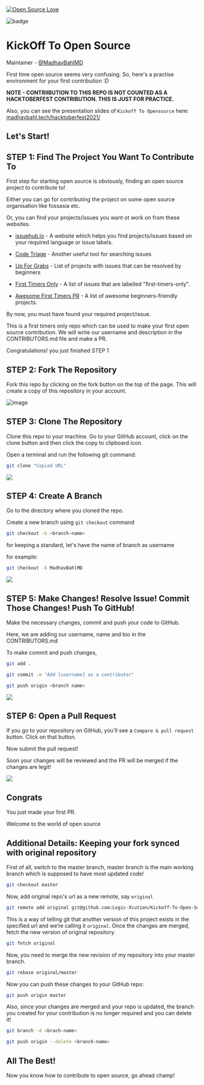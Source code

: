 [![Open Source Love](https://badges.frapsoft.com/os/v1/open-source.svg?v=103)](https://github.com/ellerbrock/open-source-badges/)

![badge](http://img.shields.io/badge/first--timers--only-friendly-blue.svg?style=flat-square)

# KickOff To Open Source

Maintainer - [@MadhavBahlMD](https://github.com/MadhavBahlMD/)

First time open source seems very confusing.
So, here's a practise environment for your first contribution :D

**NOTE - CONTRIIBUTION TO THIS REPO IS NOT COUNTED AS A HACKTOBERFEST CONTRIBUTION. THIS IS JUST FOR PRACTICE.**

Also, you can see the presentation slides of `Kickoff To Opensource` here: [madhavbahl.tech/hacktoberfest2021/](http://madhavbahl.tech/hacktoberfest2021)

## Let's Start!

## STEP 1: Find The Project You Want To Contribute To

First step for starting open source is obviously, finding an open source project to contribute to!

Either you can go for contributing the project on some open source organisation like fossasia etc.

Or, you can find your projects/issues you want ot work on from these websites.

- [issuehub.io](http://issuehub.io/) - A website which helps you find projects/issues based on your required language or issue labels.

- [Code Triage](https://www.codetriage.com/) - Another useful tool for searching issues

- [Up For Grabs](https://up-for-grabs.net/#/) - List of projects with issues that can be resolved by beginners

- [First Timers Only](https://www.firsttimersonly.com/) - A list of issues that are labelled "first-timers-only".

- [Awesome First Timers PR](https://github.com/MunGell/awesome-for-beginners) - A list of awesome beginners-friendly projects.

By now, you must have found your required project/issue.

This is a first timers only repo which can be used to make your first open source contribution. We will write our username and description in the CONTRIBUTORS.md file and make a PR.

Congratulations! you just finished STEP 1

## STEP 2: Fork The Repository

Fork this repo by clicking on the fork button on the top of the page. This will create a copy of this repository in your account.

![image](https://user-images.githubusercontent.com/26179770/42131312-1bc9fe4c-7d1d-11e8-873a-be500dfd116e.png)

## STEP 3: Clone The Repository

Clone this repo to your machine. Go to your GitHub account, click on the clone button and then click the copy to clipboard icon.

Open a terminal and run the following git command:

```sh
git clone "Copied URL"
```

<img src="images/clone.gif" />

## STEP 4: Create A Branch

Go to the directory where you cloned the repo.

Create a new branch using `git checkout` command

```sh
git checkout -b <branch-name>
```

for keeping a standard, let's have the name of branch as username

for example:

```sh
git checkout -b MadhavBahlMD
```

<img src="images/checkout.gif" />

## STEP 5: Make Changes! Resolve Issue! Commit Those Changes! Push To GitHub!

Make the necessary changes, commit and push your code to GitHub.

Here, we are adding our username, name and bio in the CONTRIBUTORS.md

To make commit and push changes,

```sh
git add .

git commit -m "Add [username] as a contributor"

git push origin <branch name>
```

<img src="images/push.gif" />

## STEP 6: Open a Pull Request

If you go to your repository on GitHub, you'll see a `Compare & pull request` button. Click on that button.

Now submit the pull request!

Soon your changes will be reviewed and the PR will be merged if the changes are legit!

<img src="images/PR.gif" />

## Congrats

You just made your first PR.

Welcome to the world of open source

## Additional Details: Keeping your fork synced with original repository

First of all, switch to the master branch, master branch is the main working branch which is supposed to have most updated code!

```sh
git checkout master
```

Now, add original repo's url as a new remote, say `original`

```sh
git remote add original git@github.com:Logic-Xcution/Kickoff-To-Open-Source.git
```

This is a way of telling git that another version of this project exists in the specified url and we’re calling it `original`. Once the changes are merged, fetch the new version of original repository.

```sh
git fetch original
```

Now, you need to merge the new revision of my repository into your master branch.

```sh
git rebase original/master
```

Now you can push these changes to your GitHub repo:

```sh
git push origin master
```

Also, since your changes are merged and your repo is updated, the branch you created for your contribution is no longer required and you can delete it!

```sh
git branch -d <brach-name>
```

```sh
git push origin --delete <branch-name>
```

## All The Best!

Now you know how to contribute to open source, go ahead champ!
